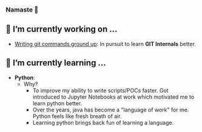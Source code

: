 ### Namaste 🙏



## 🔭 I’m currently working on ...
- [Writing git commands ground up](https://github.com/ajaypremshankar/py-git): In pursuit to learn **GIT Internals** better.



## 🌱 I’m currently learning ...
- **Python**:
  - Why?
    -  To improve my ability to write scripts/POCs faster. Got introduced to Jupyter Notebooks at work which motivated me to learn python better.
    -  Over the years, java has become a "language of work" for me. Python feels like fresh breath of air.
    -  Learning python brings back fun of learning a language.

<!--
**ajaypremshankar/ajaypremshankar** is a ✨ _special_ ✨ repository because its `README.md` (this file) appears on your GitHub profile.

Here are some ideas to get you started:

- 🔭 I’m currently working on ...
- 🌱 I’m currently learning ...
- 👯 I’m looking to collaborate on ...
- 🤔 I’m looking for help with ...
- 💬 Ask me about ...
- 📫 How to reach me: ...
- 😄 Pronouns: ...
- ⚡ Fun fact: ...
-->
